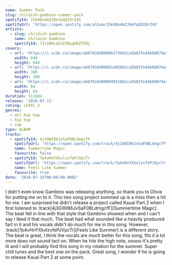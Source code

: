 ```yaml
---
name: Summer Pack
slug: childish-gambino-summer-pack
spotifyId: 15k99o4mZJ9mfpQGIOrZ45
spotifyUrl: 'https://open.spotify.com/album/15k99o4mZJ9mfpQGIOrZ45'
artists:
  - slug: childish-gambino
    name: Childish Gambino
    spotifyId: 73sIBHcqh3Z3NyqHKZ7FOL
covers:
  - url: 'https://i.scdn.co/image/ab67616d0000b273602ca5b83fe44b68074a74b2'
    width: 640
    height: 640
  - url: 'https://i.scdn.co/image/ab67616d00001e02602ca5b83fe44b68074a74b2'
    width: 300
    height: 300
  - url: 'https://i.scdn.co/image/ab67616d00004851602ca5b83fe44b68074a74b2'
    width: 64
    height: 64
duration: 511004
release: '2018-07-11'
rating: LEVEL_3
genres:
  - atl hip hop
  - hip hop
  - rap
type: ALBUM
tracks:
  - spotifyId: 4j3GWI86JvSaF0BLdmgcfF
    spotifyUrl: 'https://open.spotify.com/track/4j3GWI86JvSaF0BLdmgcfF'
    name: Summertime Magic
    favourite: false
  - spotifyId: 7p4vHnYXkxlzvfePJVpcTr
    spotifyUrl: 'https://open.spotify.com/track/7p4vHnYXkxlzvfePJVpcTr'
    name: Feels Like Summer
    favourite: true
date: '2018-07-15T00:00:00.000Z'
---
```

I didn't even know Gambino was releasing anything, so thank you to Olivia for putting me on
to it. This two song project summed up is a miss then a hit for me. I am surprised he didn't
release a project called Kauai Part 2 when I first listened to
:track[4j3GWI86JvSaF0BLdmgcfF][Summertime Magic]. The beat fell in line with that style
that Gambino showed when and I can't say I liked it that much. The beat had what sounded
like a heavily produced fart in it and his vocals didn't do much for me in this song. However,
:track[7p4vHnYXkxlzvfePJVpcTr][Feels Like Summer] is a different story. The beat is great,
I think the vocals are much better for this song, fits it a lot more does not sound tact on.
When he hits the high note, ooooo it's pretty lit and I will probably find this song in my
rotation for the summer. Super chill tunes and the best one on the pack. Great song, I wonder
if he is going to release Kauai Part 2 at some point.
